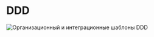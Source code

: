 # DDD

![Организационный и интеграционные шаблоны DDD](http://www.plantuml.com/plantuml/svg/dOvD3i8W48MleWkMTcYDMbqsquDKIeI4duQ29fxUEBCeRjsyV0mVlDdRe5oPTKbkPt9UrXj0cbxDmsPJxcNLISMGTSYDYXxqsyJdOPu04S5FDe10AQwZm5Rqyil3aP8PANlA2y_9F5VpiJAHRWVYa-WaQnjiJiSEDtBx7__JiQyMRYbP67-UT18HcwLuzm40)
